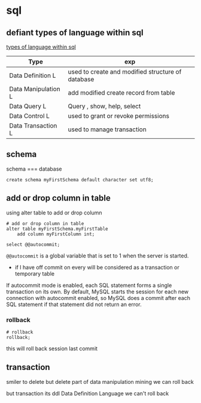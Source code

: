 # sql

## defiant types of language within sql

[types of language within sql](https://www.indeed.com/career-advice/career-development/database-languages)

| Type                 | exp                                 |
|----------------------|-------------------------------------|
| Data Definition L    | used to create and modified structure of database |
| Data Manipulation L | add modified create record from table|
| Data Query L         |Query , show, help, select|
| Data Control L       |used to grant or revoke permissions|
| Data Transaction L   |used to manage transaction|

## schema

schema === database

```mysql
create schema myFirstSchema default character set utf8;
```

## add or drop column in table

using alter table to add or drop column

```mysql
# add or drop column in table
alter table myFirstSchema.myFirstTable
    add column myFirstColumn int;
```

```mysql
select @@autocommit;

```

`@@autocommit` is a global variable that is set to 1 when the server is started.

- if I have off commit on every will be considered as a transaction or temporary table

If autocommit mode is enabled, each SQL statement forms a single transaction on its own. By default, MySQL starts the
session for each new connection with autocommit enabled, so MySQL does a commit after each SQL statement if that
statement did not return an error.

### rollback

```mysql
# rollback
rollback;
```

this will roll back session last commit

## transaction

smiler to delete but delete part of data manipulation mining we can roll back

but transaction its ddl Data Definition Language we can't roll back
